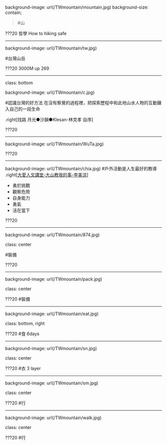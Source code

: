 background-image: url(/TWmountain/mountain.jpg)
background-size: contain;

>#山

???20
哲學
How to hiking safe

---
background-image: url(/TWmountain/tw.jpg)

#台灣山岳


???20
3000M  up 269

---

class: bottom 

background-image: url(/TWmountain/c.jpg)

#認識台灣的好方法
在沒有察覺的過程裡，把探索歷程中和此地山水人物的互動鑲入自己的一段生命

.right[找路 月光●沙韻●Klesan-林克孝 自序]

???20

---

background-image: url(/TWmountain/WuTa.jpg)

???20

---

background-image: url(/TWmountain/chia.jpg)
#戶外活動是人生最好的教導
.right[[大愛人文講堂-大山教我的事-李美涼](https://www.youtube.com/watch?v=dzDDS30urOY)]
- 勇於挑戰
- 觀察危險
- 自身能力
- 勇氣
- 活在當下


???20

---
background-image: url(/TWmountain/874.jpg)

class: center

#裝備

???20

---
background-image: url(/TWmountain/pack.jpg)

class: center

???20
#裝備


---
background-image: url(/TWmountain/eat.jpg)

class: bottom, right

???20
#食
6days


---
background-image: url(/TWmountain/sn.jpg)

class: center

???20
#衣 3 layer 


---
background-image: url(/TWmountain/sm.jpg)

class: center

???20
#行

---
background-image: url(/TWmountain/walk.jpg)

class: center

???20
#行


